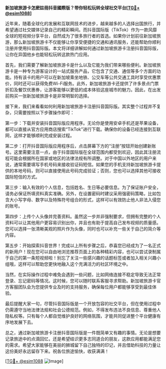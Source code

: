 **新加坡旅游卡怎麽註冊抖音國際版？带你轻松玩转全球社交平台[[TG💪+ @esim1088](https://t.me/s/esim1088)]**

近年来，随着全球化的发展和互联网技术的进步，越来越多的人选择出国旅行，并希望通过社交媒体记录自己的精彩瞬间。而抖音国际版（TikTok）作为一款风靡全球的短视频分享平台，自然成为了很多旅行者的首选。如果你计划前往新加坡旅游，那么新加坡旅游卡不仅能够让你享受便捷的交通和通讯服务，还能帮助你顺利注册并使用抖音国际版。本文将详细讲解如何通过新加坡旅游卡注册抖音国际版，让你在异国他乡也能轻松玩转这款热门应用。

首先，我们需要了解新加坡旅游卡是什么以及它能为我们带来哪些便利。新加坡旅游卡是一种专为游客设计的一站式服务产品，它包含了交通、通信等多个方面的功能。持有该卡的用户可以在新加坡乘坐地铁、公交车等公共交通工具时享受优惠票价，同时还可以获得免费Wi-Fi服务。此外，新加坡旅游卡还提供了许多景点门票折扣及餐饮优惠券，让游客能够以更低的成本体验这座城市的魅力。因此，在出发前购买一张新加坡旅游卡是非常明智的选择。

接下来，我们来看看如何利用新加坡旅游卡注册抖音国际版。其实整个过程并不复杂，只需要按照以下步骤操作即可：

第一步：下载并安装抖音国际版应用程序。无论你是使用安卓手机还是苹果设备，都可以直接从官方应用商店搜索“TikTok”进行下载。确保你的设备已经连接到互联网，这样才能够顺利完成安装过程。

第二步：打开抖音国际版应用程序后，点击屏幕下方的“注册”按钮开始创建新账号。这里需要注意一点，由于抖音国际版在全球范围内都受到欢迎，因此其注册流程可能会根据所在国家或地区的法律法规有所调整。对于中国以外地区的用户来说，通常需要填写手机号码来接收验证码短信。如果您的手机支持新加坡旅游卡提供的本地号码，则可以直接使用此号码完成验证；否则，您也可以选择其他可接收国际短信的方式。

第三步：输入有效的个人信息，包括姓名、生日等必要信息。为了保证账户安全，请务必保证所填资料真实准确。另外，在设置密码时建议采用强密码策略，比如包含大小写字母、数字以及特殊符号组合的形式，这样可以有效防止他人非法入侵您的账号。

第四步：上传个人头像并完善资料。虽然这一步并非强制要求，但拥有完整的个人资料可以让其他用户更容易识别出你，并且也有助于提高自己发布视频的质量感。您可以选择一张清晰美观的照片作为头像，同时也可以补充一些关于自己的简介等内容。

第五步：开始探索抖音世界！完成以上所有步骤之后，恭喜您已经成为了一名正式的新用户！现在您可以自由地浏览推荐页面上的各种精彩内容，也可以尝试录制属于自己的第一条短视频啦！别忘了关注一些感兴趣的话题标签或者加入相关兴趣小组哦，这样可以帮助您更快地融入这个充满活力的社区环境之中。

当然，在实际操作过程中难免会遇到一些问题，比如网络连接不稳定导致无法正常登录、忘记密码等情况。这时候，您可以随时联系客服寻求帮助。新加坡旅游卡官方客服团队会为您提供专业及时的支持服务，确保每位用户都能够享受到最佳体验。

最后提醒大家一句，尽管抖音国际版是一个开放包容的社交平台，但在使用过程中仍需遵守当地法律法规和社会公德规范。例如，不得发布违法不良信息、尊重他人隐私权等。只有每个人都自觉维护良好的网络氛围，才能共同促进整个平台健康有序地发展下去。

总之，通过新加坡旅游卡注册抖音国际版是一件既简单又有趣的事情。无论是想要记录旅途中的点滴回忆，还是希望结识更多志同道合的朋友，这款应用都能满足您的需求。希望大家能够在美丽的狮城留下自己独特的印记，并且借助科技的力量让这份美好永远留存下来。祝各位旅途愉快，收获满满！

[[TG💪+ @esim1088](https://t.me/s/esim1088) ![Image](https://i.postimg.cc/4NQfJmqS/Snipaste-2025-05-13-00-14-12.png)]